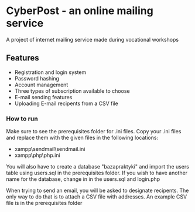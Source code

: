 # CyberPost - an online mailing service
A project of internet mailing service made during vocational workshops

## Features
+ Registration and login system
+ Password hashing
+ Account management
+ Three types of subscription available to choose
+ E-mail sending features
+ Uploading E-mail recipents from a CSV file

### How to run
Make sure to see the prerequisites folder for .ini files. Copy your .ini files and replace them with the given files in the following locations:
+ xampp\sendmail\sendmail.ini
+ xampp\php\php.ini

You will also have to create a database "bazapraktyki" and import the users table using users.sql in the prerequisites folder. If you wish to have another name for the database, change in in the users.sql and login.php

When trying to send an email, you will be asked to designate recipents. The only way to do that is to attach a CSV file with addresses. An example CSV file is in the prerequisites folder
